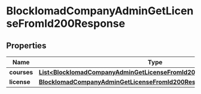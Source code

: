

# BlockIomadCompanyAdminGetLicenseFromId200Response


## Properties

| Name | Type | Description | Notes |
|------------ | ------------- | ------------- | -------------|
|**courses** | [**List&lt;BlockIomadCompanyAdminGetLicenseFromId200ResponseCoursesInner&gt;**](BlockIomadCompanyAdminGetLicenseFromId200ResponseCoursesInner.md) |  |  |
|**license** | [**BlockIomadCompanyAdminGetLicenseFromId200ResponseLicense**](BlockIomadCompanyAdminGetLicenseFromId200ResponseLicense.md) |  |  |



